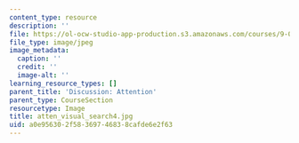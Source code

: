 ```yaml
---
content_type: resource
description: ''
file: https://ol-ocw-studio-app-production.s3.amazonaws.com/courses/9-00sc-introduction-to-psychology-fall-2011/a0e956302f58369746838cafde6e2f63_atten_visual_search4.jpg
file_type: image/jpeg
image_metadata:
  caption: ''
  credit: ''
  image-alt: ''
learning_resource_types: []
parent_title: 'Discussion: Attention'
parent_type: CourseSection
resourcetype: Image
title: atten_visual_search4.jpg
uid: a0e95630-2f58-3697-4683-8cafde6e2f63
---
```


